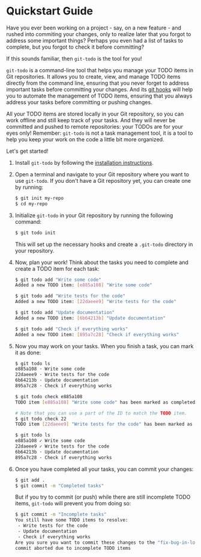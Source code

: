 # Quickstart Guide

Have you ever been working on a project - say, on a new feature - and rushed into commiting your changes,
only to realize later that you forgot to address some important things? 
Perhaps you even had a list of tasks to complete, but you forgot to check it before committing?

If this sounds familiar, then `git-todo` is the tool for you!

`git-todo` is a command-line tool that helps you manage your TODO items in Git repositories.
It allows you to create, view, and manage TODO items directly from the command line,
ensuring that you never forget to address important tasks before committing your changes.
And its [git hooks](./git-hooks.md) will help you to automate the management of TODO items,
ensuring that you always address your tasks before committing or pushing changes.

All your TODO items are stored locally in your Git repository,
so you can work offline and still keep track of your tasks.
And they will never be committed and pushed to remote repositories: your TODOs are for your eyes only!
Remember: `git-todo` is not a task management tool, it is a tool to help you keep your work on the code a little bit more organized.

Let's get started!

1. Install `git-todo` by following the [installation instructions](./install.md).
2. Open a terminal and navigate to your Git repository where you want to use `git-todo`.
   If you don't have a Git repository yet, you can create one by running:

    ```bash
    $ git init my-repo
    $ cd my-repo
    ```

3. Initialize `git-todo` in your Git repository by running the following command:

    ```bash
    $ git todo init
    ```

    This will set up the necessary hooks and create a `.git-todo` directory in your repository.

4. Now, plan your work! Think about the tasks you need to complete and create a TODO item for each task:

    ```bash
    $ git todo add "Write some code"
    Added a new TODO item: [e885a108] "Write some code"

    $ git todo add "Write tests for the code"
    Added a new TODO item: [22daeee9] "Write tests for the code"

    $ git todo add "Update documentation"
    Added a new TODO item: [6b64213b] "Update documentation"

    $ git todo add "Check if everything works"
    Added a new TODO item: [895a7c28] "Check if everything works"
    ```

5. Now you may work on your tasks.
   When you finish a task, you can mark it as done:

    ```bash
    $ git todo ls
    e885a108 · Write some code
    22daeee9 · Write tests for the code
    6b64213b · Update documentation
    895a7c28 · Check if everything works

    $ git todo check e885a108
    TODO item [e885a108] "Write some code" has been marked as completed

    # Note that you can use a part of the ID to match the TODO item.
    $ git todo check 22
    TODO item [22daeee9] "Write tests for the code" has been marked as completed

    $ git todo ls
    e885a108 ✓ Write some code
    22daeee9 ✓ Write tests for the code
    6b64213b · Update documentation
    895a7c28 · Check if everything works
    ```

6. Once you have completed all your tasks, you can commit your changes:

    ```bash
    $ git add .
    $ git commit -m "Completed tasks"
    ```

    But if you try to commit (or push) while there are still incomplete TODO items, `git-todo` will prevent you from doing so:

    ```bash
    $ git commit -m "Incomplete tasks"
    You still have some TODO items to resolve:
     - Write tests for the code
     - Update documentation
     - Check if everything works
    Are you sure you want to commit these changes to the "fix-bug-in-login" branch (y/n) ? n
    commit aborted due to incomplete TODO items
    ```
